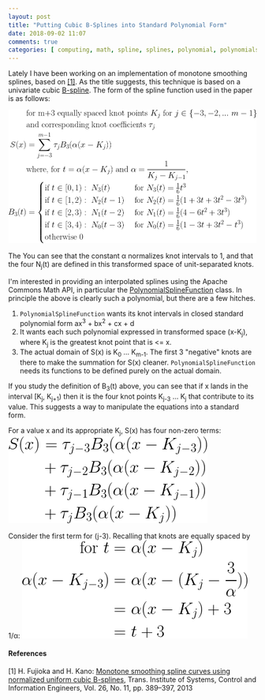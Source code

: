 ```yaml
---
layout: post
title: "Putting Cubic B-Splines into Standard Polynomial Form"
date: 2018-09-02 11:07
comments: true
categories: [ computing, math, spline, splines, polynomial, polynomials ]
---
```

Lately I have been working on an implementation of monotone smoothing splines, based on [[1]](#ref1). As the title suggests, this technique is based on a univariate cubic [B-spline](https://en.wikipedia.org/wiki/B-splines). The form of the spline function used in the paper is as follows:

![eq1](/assets/images/bspline/yd2guhxt.png)

The You can see that the constant α normalizes knot intervals to 1, and that the four <nobr>N<sub>j</sub>(t)</nobr> are defined in this transformed space of unit-separated knots.

I'm interested in providing an interpolated splines using the Apache Commons Math API, in particular the [PolynomialSplineFunction](https://commons.apache.org/proper/commons-math/javadocs/api-3.6/org/apache/commons/math3/analysis/polynomials/PolynomialSplineFunction.html) class. In principle the above is clearly such a polynomial, but there are a few hitches.

1. `PolynomialSplineFunction` wants its knot intervals in closed standard polynomial form <nobr>ax<sup>3</sup> + bx<sup>2</sup> + cx + d</nobr>
1. It wants each such polynomial expressed in transformed space <nobr>(x-K<sub>j</sub>)</nobr>, where K<sub>j</sub> is the greatest knot point that is <= x.
1. The actual domain of S(x) is <nobr>K<sub>0</sub> ... K<sub>m-1</sub></nobr>. The first 3 "negative" knots are there to make the summation for S(x) cleaner. `PolynomialSplineFunction` needs its functions to be defined purely on the actual domain.

If you study the definition of <nobr>B<sub>3</sub>(t)</nobr> above, you can see that if x lands in the interval <nobr>[K<sub>j</sub>, K<sub>j+1</sub>)</nobr> then it is the four knot points <nobr>K<sub>j-3</sub> ... K<sub>j</sub></nobr> that contribute to its value. This suggests a way to manipulate the equations into a standard form.

For a value x and its appropriate <nobr>K<sub>j</sub></nobr>, S(x) has four non-zero terms:
![eq2](/assets/images/bspline/y9tpgfqj.png)

Consider the first term for (j-3). Recalling that knots are equally spaced by 1/α:
![eq2](/assets/images/bspline/y79occ29.png)

#### References
<a name="anchor1" id="ref1">[1] </a>H. Fujioka and H. Kano: [Monotone smoothing spline curves using normalized uniform cubic B-splines](https://github.com/erikerlandson/snowball/blob/master/monotone-cubic-B-splines-2013.pdf), Trans. Institute of Systems, Control and Information Engineers, Vol. 26, No. 11, pp. 389–397, 2013